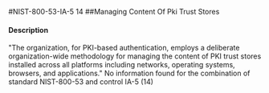 #NIST-800-53-IA-5 14
##Managing Content Of Pki Trust Stores
#### Description
"The organization, for PKI-based authentication, employs a deliberate organization-wide methodology for managing the content of PKI trust stores installed across all platforms including networks, operating systems, browsers, and applications."
No information found for the combination of standard NIST-800-53 and control IA-5 (14)
